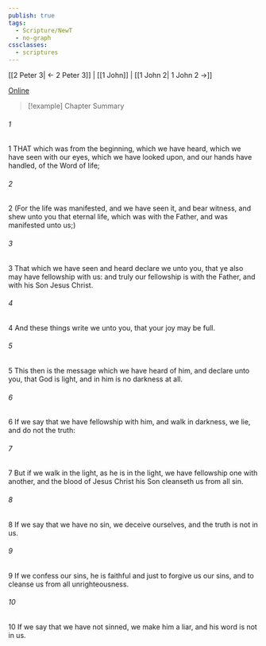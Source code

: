 ```yaml
---
publish: true
tags:
  - Scripture/NewT
  - no-graph
cssclasses:
  - scriptures
---
```

[[2 Peter 3| ← 2 Peter 3]] | [[1 John]] | [[1 John 2| 1 John 2 →]]

[Online](https://churchofjesuschrist.org/study/scriptures/nt/1-jn/1?lang=eng)

>[!example] Chapter Summary
>
###### 1
1 THAT which was from the beginning, which we have heard, which we have seen with our eyes, which we have looked upon, and our hands have handled, of the Word of life;
###### 2
2 (For the life was manifested, and we have seen it, and bear witness, and shew unto you that eternal life, which was with the Father, and was manifested unto us;)
###### 3
3 That which we have seen and heard declare we unto you, that ye also may have fellowship with us: and truly our fellowship is with the Father, and with his Son Jesus Christ.
###### 4
4 And these things write we unto you, that your joy may be full.
###### 5
5 This then is the message which we have heard of him, and declare unto you, that God is light, and in him is no darkness at all.
###### 6
6 If we say that we have fellowship with him, and walk in darkness, we lie, and do not the truth:
###### 7
7 But if we walk in the light, as he is in the light, we have fellowship one with another, and the blood of Jesus Christ his Son cleanseth us from all sin.
###### 8
8 If we say that we have no sin, we deceive ourselves, and the truth is not in us.
###### 9
9 If we confess our sins, he is faithful and just to forgive us our sins, and to cleanse us from all unrighteousness.
###### 10
10 If we say that we have not sinned, we make him a liar, and his word is not in us.



